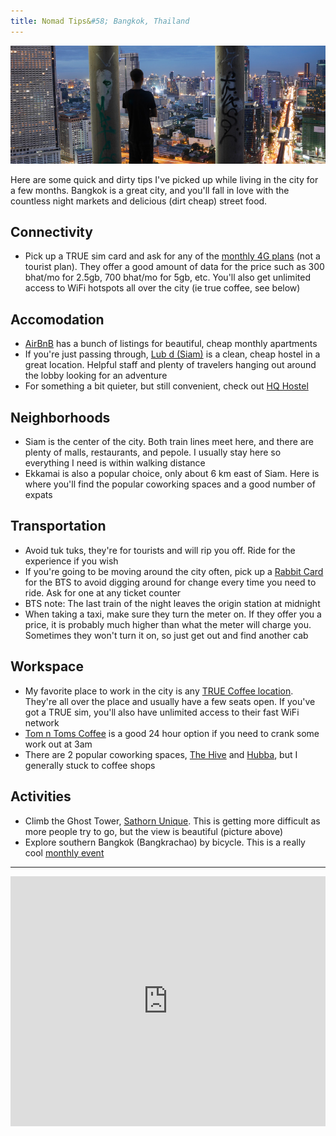 ```yaml
---
title: Nomad Tips&#58; Bangkok, Thailand
---
```


<img src='/static/images/articles/sathorn-bkk.jpg' class='img-responsive img-rounded' alt='Sathorn Unique Tower, Bangkok' />

Here are some quick and dirty tips I've picked up while living in the city for a few months. Bangkok is a great city, and you'll fall in love with the countless night markets and delicious (dirt cheap) street food.

## Connectivity
* Pick up a TRUE sim card and ask for any of the [monthly 4G plans](http://truemoveh.truecorp.co.th/4g/sim-truemoveh/prepaid/entry/3340) (not a tourist plan). They offer a good amount of data for the price such as 300 bhat/mo for 2.5gb, 700 bhat/mo for 5gb, etc. You'll also get unlimited access to WiFi hotspots all over the city (ie true coffee, see below)


## Accomodation
* [AirBnB](https://www.airbnb.com/s/Bangkok--Thailand?sublets=monthly) has a bunch of listings for beautiful, cheap monthly apartments
* If you're just passing through, [Lub d (Siam)](http://siamsquare.lubd.com/) is a clean, cheap hostel in a great location. Helpful staff and plenty of travelers hanging out around the lobby looking for an adventure
* For something a bit quieter, but still convenient, check out [HQ Hostel](http://www.hqhostel.com/)


## Neighborhoods
* Siam is the center of the city. Both train lines meet here, and there are plenty of malls, restaurants, and pepole. I usually stay here so everything I need is within walking distance
* Ekkamai is also a popular choice, only about 6 km east of Siam. Here is where you'll find the popular coworking spaces and a good number of expats


## Transportation
* Avoid tuk tuks, they're for tourists and will rip you off. Ride for the experience if you wish
* If you're going to be moving around the city often, pick up a [Rabbit Card](http://www.bts.co.th/customer/en/16-rabbit-step-chg-sky-to-rabbit.aspx) for the BTS to avoid digging around for change every time you need to ride. Ask for one at any ticket counter
* BTS note: The last train of the night leaves the origin station at midnight
* When taking a taxi, make sure they turn the meter on. If they offer you a price, it is probably much higher than what the meter will charge you. Sometimes they won't turn it on, so just get out and find another cab


## Workspace
* My favorite place to work in the city is any [TRUE Coffee location](http://truecoffee.truecorp.co.th/). They're all over the place and usually have a few seats open. If you've got a TRUE sim, you'll also have unlimited access to their fast WiFi network
* [Tom n Toms Coffee](http://en.tomntoms.com/main.php) is a good 24 hour option if you need to crank some work out at 3am
* There are 2 popular coworking spaces, [The Hive](http://thehive.co.th/) and [Hubba](http://hubbathailand.com/), but I generally stuck to coffee shops


## Activities
* Climb the Ghost Tower, [Sathorn Unique](http://www.atlasobscura.com/places/bangkoks-ghost-tower-the-sathorn-unqiue). This is getting more difficult as more people try to go, but the view is beautiful (picture above)
* Explore southern Bangkok (Bangkrachao) by bicycle. This is a really cool [monthly event](https://www.couchsurfing.com/events/search?utf8=%E2%9C%93&search_query=Bangkok&latitude=13.783362&longitude=100.342133&country=&region=&start_date=&end_date=&keyword=Bangkrachao)


---

<iframe src='https://www.google.com/maps/d/u/0/embed?mid=z6BV6Fbwe-eE.kkyZTtWSzRko' width='100%' height='400' frameBorder='0'></iframe>


